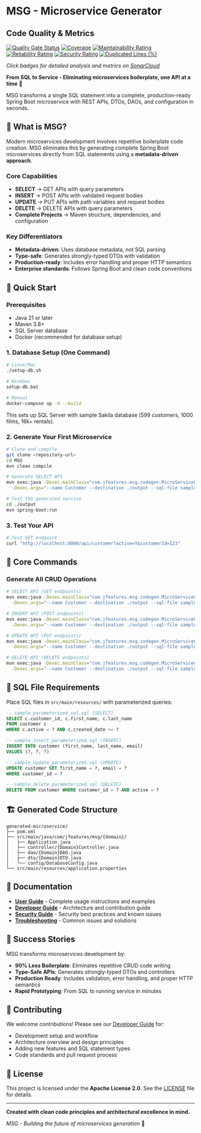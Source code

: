 # MSG - Microservice Generator

## Code Quality & Metrics

[![Quality Gate Status](https://sonarcloud.io/api/project_badges/measure?project=Vipin-Sharma_MSG&metric=alert_status)](https://sonarcloud.io/summary/new_code?id=Vipin-Sharma_MSG)
[![Coverage](https://img.shields.io/sonar/coverage/Vipin-Sharma_MSG?server=https%3A%2F%2Fsonarcloud.io&style=flat&logo=sonarcloud)](https://sonarcloud.io/component_measures/metric/coverage/list?id=Vipin-Sharma_MSG)
[![Maintainability Rating](https://sonarcloud.io/api/project_badges/measure?project=Vipin-Sharma_MSG&metric=sqale_rating)](https://sonarcloud.io/component_measures/metric/sqale_rating/list?id=Vipin-Sharma_MSG)
[![Reliability Rating](https://sonarcloud.io/api/project_badges/measure?project=Vipin-Sharma_MSG&metric=reliability_rating)](https://sonarcloud.io/component_measures/metric/reliability_rating/list?id=Vipin-Sharma_MSG)
[![Security Rating](https://sonarcloud.io/api/project_badges/measure?project=Vipin-Sharma_MSG&metric=security_rating)](https://sonarcloud.io/component_measures/metric/security_rating/list?id=Vipin-Sharma_MSG)
[![Duplicated Lines (%)](https://sonarcloud.io/api/project_badges/measure?project=Vipin-Sharma_MSG&metric=duplicated_lines_density)](https://sonarcloud.io/component_measures/metric/duplicated_lines_density/list?id=Vipin-Sharma_MSG)

*Click badges for detailed analysis and metrics on [SonarCloud](https://sonarcloud.io/project/overview?id=Vipin-Sharma_MSG)*

**From SQL to Service - Eliminating microservices boilerplate, one API at a time** 🚀

MSG transforms a single SQL statement into a complete, production-ready Spring Boot microservice with REST APIs, DTOs, DAOs, and configuration in seconds.

## 🎯 What is MSG?

Modern microservices development involves repetitive boilerplate code creation. MSG eliminates this by generating complete Spring Boot microservices directly from SQL statements using a **metadata-driven approach**.

### Core Capabilities
- **SELECT** → GET APIs with query parameters  
- **INSERT** → POST APIs with validated request bodies
- **UPDATE** → PUT APIs with path variables and request bodies
- **DELETE** → DELETE APIs with query parameters
- **Complete Projects** → Maven structure, dependencies, and configuration

### Key Differentiators
- **Metadata-driven**: Uses database metadata, not SQL parsing
- **Type-safe**: Generates strongly-typed DTOs with validation
- **Production-ready**: Includes error handling and proper HTTP semantics
- **Enterprise standards**: Follows Spring Boot and clean code conventions

## 🚀 Quick Start

### Prerequisites
- Java 21 or later
- Maven 3.8+
- SQL Server database
- Docker (recommended for database setup)

### 1. Database Setup (One Command)
```bash
# Linux/Mac
./setup-db.sh

# Windows  
setup-db.bat

# Manual
docker-compose up -d --build
```

This sets up SQL Server with sample Sakila database (599 customers, 1000 films, 16k+ rentals).

### 2. Generate Your First Microservice
```bash
# Clone and compile
git clone <repository-url>
cd MSG
mvn clean compile

# Generate SELECT API
mvn exec:java -Dexec.mainClass="com.jfeatures.msg.codegen.MicroServiceGenerator" \
  -Dexec.args="--name Customer --destination ./output --sql-file sample_parameterized_sql.sql"

# Test the generated service
cd ./output
mvn spring-boot:run
```

### 3. Test Your API
```bash
# Test GET endpoint
curl "http://localhost:8080/api/customer?active=Y&customerId=123"
```

## 🔧 Core Commands

### Generate All CRUD Operations
```bash
# SELECT API (GET endpoints)
mvn exec:java -Dexec.mainClass="com.jfeatures.msg.codegen.MicroServiceGenerator" \
  -Dexec.args="--name Customer --destination ./output --sql-file sample_parameterized_sql.sql"

# INSERT API (POST endpoints)  
mvn exec:java -Dexec.mainClass="com.jfeatures.msg.codegen.MicroServiceGenerator" \
  -Dexec.args="--name Customer --destination ./output --sql-file sample_insert_parameterized.sql"

# UPDATE API (PUT endpoints)
mvn exec:java -Dexec.mainClass="com.jfeatures.msg.codegen.MicroServiceGenerator" \
  -Dexec.args="--name Customer --destination ./output --sql-file sample_update_parameterized.sql"

# DELETE API (DELETE endpoints)
mvn exec:java -Dexec.mainClass="com.jfeatures.msg.codegen.MicroServiceGenerator" \
  -Dexec.args="--name Customer --destination ./output --sql-file sample_delete_parameterized.sql"
```

## 📁 SQL File Requirements

Place SQL files in `src/main/resources/` with parameterized queries:

```sql
-- sample_parameterized_sql.sql (SELECT)
SELECT c.customer_id, c.first_name, c.last_name 
FROM customer c 
WHERE c.active = ? AND c.created_date >= ?

-- sample_insert_parameterized.sql (INSERT)  
INSERT INTO customer (first_name, last_name, email) 
VALUES (?, ?, ?)

-- sample_update_parameterized.sql (UPDATE)
UPDATE customer SET first_name = ?, email = ? 
WHERE customer_id = ?

-- sample_delete_parameterized.sql (DELETE)
DELETE FROM customer WHERE customer_id = ? AND active = ?
```

## 🏗️ Generated Code Structure

```
generated-microservice/
├── pom.xml
├── src/main/java/com/jfeatures/msg/{domain}/
│   ├── Application.java
│   ├── controller/{Domain}Controller.java
│   ├── dao/{Domain}DAO.java  
│   ├── dto/{Domain}DTO.java
│   └── config/DatabaseConfig.java
└── src/main/resources/application.properties
```

## 📖 Documentation

- **[User Guide](docs/USER_GUIDE.md)** - Complete usage instructions and examples
- **[Developer Guide](docs/DEVELOPER_GUIDE.md)** - Architecture and contribution guide
- **[Security Guide](docs/SECURITY.md)** - Security best practices and known issues
- **[Troubleshooting](docs/TROUBLESHOOTING.md)** - Common issues and solutions

## 🎉 Success Stories

MSG transforms microservices development by:
- **90% Less Boilerplate**: Eliminates repetitive CRUD code writing
- **Type-Safe APIs**: Generates strongly-typed DTOs and controllers
- **Production Ready**: Includes validation, error handling, and proper HTTP semantics
- **Rapid Prototyping**: From SQL to running service in minutes


## 👥 Contributing

We welcome contributions! Please see our [Developer Guide](docs/DEVELOPER_GUIDE.md) for:
- Development setup and workflow
- Architecture overview and design principles  
- Adding new features and SQL statement types
- Code standards and pull request process

## 📝 License

This project is licensed under the **Apache License 2.0**. See the [LICENSE](LICENSE) file for details.

---

**Created with clean code principles and architectural excellence in mind.**

*MSG - Building the future of microservices generation* 🚀